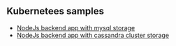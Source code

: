 ## Kubernetees samples ##

* [NodeJs backend app with mysql storage](https://github.com/ezraroda/kubernetes-samples/tree/master/nodejs-mysql)
* [NodeJs backend app with cassandra cluster storage](https://github.com/ezraroda/kubernetes-samples/tree/master/nodejs-cassandra)
